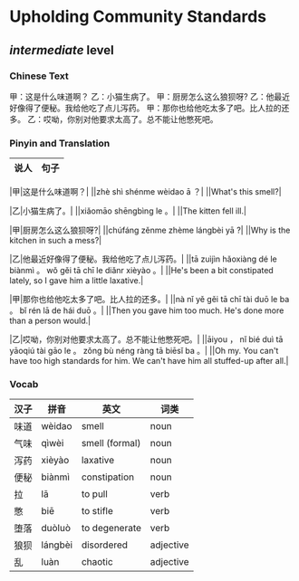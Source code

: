 # Upholding Community Standards
## *intermediate* level

### Chinese Text
甲：这是什么味道啊？
乙：小猫生病了。
甲：厨房怎么这么狼狈呀?
乙：他最近好像得了便秘。我给他吃了点儿泻药。
甲：那你也给他吃太多了吧。比人拉的还多。
乙：哎呦，你别对他要求太高了。总不能让他憋死吧。

### Pinyin and Translation
|说人|句子|
|----|----|

|甲|这是什么味道啊？|
||zhè shì shénme wèidao ā ？|
||What's this smell?|

|乙|小猫生病了。|
||xiǎomāo shēngbìng le 。|
||The kitten fell ill.|

|甲|厨房怎么这么狼狈呀?|
||chúfáng zěnme zhème lángbèi yā ?|
||Why is the kitchen in such a mess?|

|乙|他最近好像得了便秘。我给他吃了点儿泻药。|
||tā zuìjìn hǎoxiàng dé le biànmì 。 wǒ gěi tā chī le diǎnr xièyào 。|
||He's been a bit constipated lately, so I gave him a little laxative.|

|甲|那你也给他吃太多了吧。比人拉的还多。|
||nà nǐ yě gěi tā chī tài duō le ba 。 bǐ rén lā de hái duō 。|
||Then you gave him too much. He's done more than a person would.|

|乙|哎呦，你别对他要求太高了。总不能让他憋死吧。|
||āiyou ， nǐ bié duì tā yāoqiú tài gāo le 。 zǒng bù néng ràng tā biēsǐ ba 。|
||Oh my. You can't have too high standards for him. We can't have him all stuffed-up after all.|
### Vocab
|汉子|拼音|英文|词类|
|----|----|----|----|
|味道|wèidao|smell|noun|
|气味|qìwèi|smell (formal)|noun|
|泻药|xièyào|laxative|noun|
|便秘|biànmì|constipation|noun|
|拉|lā|to pull|verb|
|憋|biē|to stifle|verb|
|堕落|duòluò|to degenerate|verb|
|狼狈|lángbèi|disordered|adjective|
|乱|luàn|chaotic|adjective|